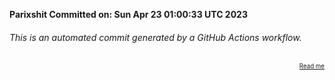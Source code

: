 **Parixshit Committed on: Sun Apr 23 01:00:33 UTC 2023** <!-- b200c72d-f724-4d3a-a9a1-4cad6dc2d9c5 -->

###### This is an automated commit generated by a GitHub Actions workflow.

<div align="right"><sub><sup><a href="https://github.com/Parixshit/AutoCommit.git">Read me</a></sup></sub></div>
